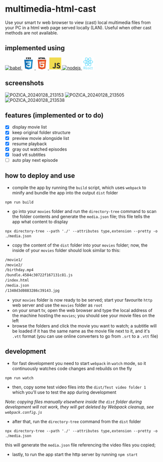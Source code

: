 # multimedia-html-cast
Use your smart tv web browser to view (cast) local multimedia files from your PC in a html web page served locally (LAN). Useful when other cast methods are not available.


## implemented using

<a href="https://babeljs.io/" target="_blank" rel="noreferrer"> <img src="https://user-images.githubusercontent.com/3025322/87547253-bf050400-c6a2-11ea-950a-280311bc6cc8.png" alt="babel" width="40" height="40"/> </a> 
<a href="https://www.w3schools.com/css/" target="_blank" rel="noreferrer"> <img src="https://raw.githubusercontent.com/devicons/devicon/master/icons/css3/css3-original-wordmark.svg" alt="css3" width="40" height="40"/> </a> 
<a href="https://www.w3.org/html/" target="_blank" rel="noreferrer"> <img src="https://raw.githubusercontent.com/devicons/devicon/master/icons/html5/html5-original-wordmark.svg" alt="html5" width="40" height="40"/> </a>
<a href="https://developer.mozilla.org/en-US/docs/Web/JavaScript" target="_blank" rel="noreferrer"> <img src="https://raw.githubusercontent.com/devicons/devicon/master/icons/javascript/javascript-original.svg" alt="javascript" width="40" height="40"/> </a> 
<a href="https://nodejs.org" target="_blank" rel="noreferrer"> <img src="https://images.g2crowd.com/uploads/product/image/large_detail/large_detail_f0b606abb6d19089febc9faeeba5bc05/nodejs-development-services.png" alt="nodejs" width="40" height="40"/> </a> 
<a href="https://reactjs.org/" target="_blank" rel="noreferrer"> <img src="https://raw.githubusercontent.com/devicons/devicon/master/icons/react/react-original-wordmark.svg" alt="react" width="40" height="40"/> </a> 

## screenshots

![POZICA_20240128_213153](https://github.com/robertlisaru/multimedia-html-cast/assets/40792547/ac0ea90b-b0f7-44bd-a29e-42dab6af6dc6)
![POZICA_20240128_213505](https://github.com/robertlisaru/multimedia-html-cast/assets/40792547/1baae5d7-d0b6-4b2d-9d14-f75c39be1b20)
![POZICA_20240128_213538](https://github.com/robertlisaru/multimedia-html-cast/assets/40792547/6c1f051e-3404-4c41-92b9-7d9ed6f2bd7d)


## features (implemented or to do)
- [x] display movie list
- [x] keep original folder structure
- [x] preview movie alongside list 
- [x] resume playback
- [x] gray out watched episodes
- [x] load vtt subtitles
- [ ] auto play next episode

## how to deploy and use
- compile the app by running the `build` script, which uses `webpack` to minify and bundle the app into the output `dist` folder
```console
npm run build
```
- go into your `movies` folder and run the `directory-tree` command to scan the folder contents and generate the `media.json` file; this file tells the app what content to display
```console
npx directory-tree --path './' --attributes type,extension --pretty -o ./media.json
```
- copy the content of the `dist` folder into your `movies` folder; now, the inside of your  `movies` folder should look similar to this:
   
```bash
/movie1/
/movie2/
/birthday.mp4
/bundle.4584c30722f167131c81.js
/index.html
/media.json
/1340d3d0883286c39143.jpg
```

- your `movies` folder is now ready to be served; start your favourite `http` web server and use the `movies` folder as `root`
- on your smart tv, open the web browser and type the local address of the machine hosting the `movies`; you should see your movie files on the left
- browse the folders and click the movie you want to watch; a subtitle will be loaded if it has the same name as the movie file next to it, and it's `.vtt` format (you can use online converters to go from `.srt` to a `.vtt` file)

## development
- for fast development you need to start `webpack` in `watch` mode, so it continuously watches code changes and rebuilds on the fly
```console
npm run watch
```
- then, copy some test video files into the `dist/Test video folder 1` which you'll use to test the app during development

_Note: copying files manually elsewhere inside the `dist` folder during development will not work, they will get deleted by Webpack cleanup, see `webpack.config.js`_
- after that, run the `directory-tree` command from the `dist` folder 
```console
npx directory-tree --path './' --attributes type,extension --pretty -o ./media.json
```
this will generate the `media.json` file referencing the video files you copied;


- lastly, to run the app start the http server by running `npm start`
